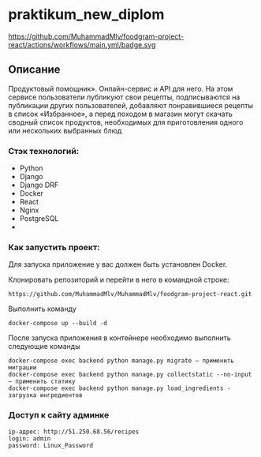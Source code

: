 # praktikum_new_diplom
https://github.com/MuhammadMlv/foodgram-project-react/actions/workflows/main.yml/badge.svg

## Описание
Продуктовый помощник». Онлайн-сервис и API для него. На этом сервисе 
пользователи публикуют свои рецепты, подписываются на публикации других 
пользователей, добавляют понравившиеся рецепты в список «Избранное», а перед 
походом в магазин могут скачать сводный список продуктов, необходимых для 
приготовления одного или нескольких выбранных блюд

### Стэк технологий: 
- Python
- Django
- Django DRF
- Docker
- React
- Nginx
- PostgreSQL
- 
### Как запустить проект:

Для запуска приложение у вас должен быть установлен Docker.

Клонировать репозиторий и перейти в него в командной строке:

```
https://github.com/MuhammadMlv/MuhammadMlv/foodgram-project-react.git
```

Выполнить команду

```
docker-compose up --build -d
```

После запуска приложения в контейнере необходимо выполнить следующие команды

```
docker-compose exec backend python manage.py migrate — применить миграции
docker-compose exec backend python manage.py collectstatic --no-input — применить статику
docker-compose exec backend python manage.py load_ingredients - загрузка ингредиентов
```

### Доступ к сайту админке 
```
ip-адрес: http://51.250.68.56/recipes
login: admin
password: Linux_Password
```